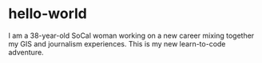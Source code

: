 # hello-world

I am a 38-year-old SoCal woman working on a new career mixing together my GIS and journalism experiences. This is my new learn-to-code adventure.
